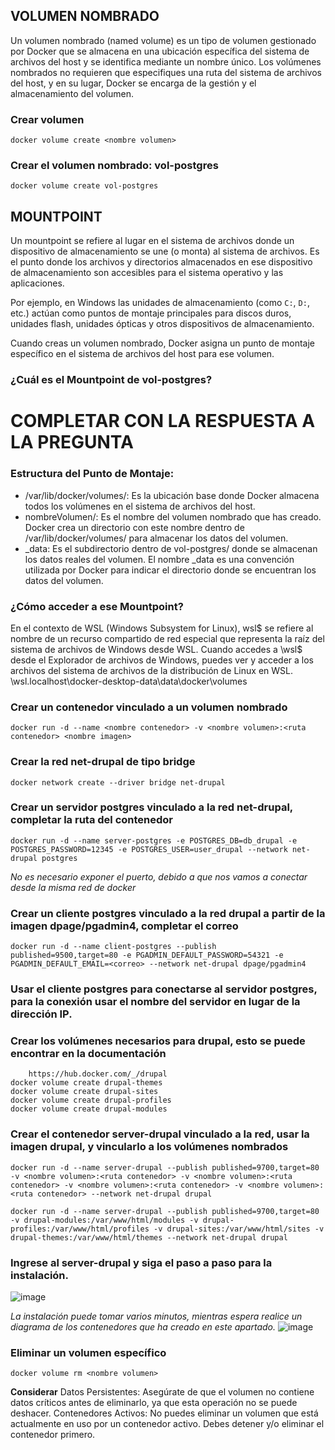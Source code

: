 ## VOLUMEN NOMBRADO
Un volumen nombrado (named volume) es un tipo de volumen gestionado por Docker que se almacena en una ubicación específica del sistema de archivos del host y se identifica mediante un nombre único. Los volúmenes nombrados no requieren que especifiques una ruta del sistema de archivos del host, y en su lugar, Docker se encarga de la gestión y el almacenamiento del volumen.


### Crear volumen
```
docker volume create <nombre volumen>
```

### Crear el volumen nombrado: vol-postgres
```
docker volume create vol-postgres
```
## MOUNTPOINT
Un mountpoint se refiere al lugar en el sistema de archivos donde un dispositivo de almacenamiento se une (o monta) al sistema de archivos. Es el punto donde los archivos y directorios almacenados en ese dispositivo de almacenamiento son accesibles para el sistema operativo y las aplicaciones.

Por ejemplo, en Windows las unidades de almacenamiento (como `C:`, `D:`, etc.) actúan como puntos de montaje principales para discos duros, unidades flash, unidades ópticas y otros dispositivos de almacenamiento.

Cuando creas un volumen nombrado, Docker asigna un punto de montaje específico en el sistema de archivos del host para ese volumen.

### ¿Cuál es el Mountpoint de vol-postgres?
# COMPLETAR CON LA RESPUESTA A LA PREGUNTA

### Estructura del Punto de Montaje:
- /var/lib/docker/volumes/: Es la ubicación base donde Docker almacena todos los volúmenes en el sistema de archivos del host.
- nombreVolumen/: Es el nombre del volumen nombrado que has creado. Docker crea un directorio con este nombre dentro de /var/lib/docker/volumes/ para almacenar los datos del volumen.
- _data: Es el subdirectorio dentro de vol-postgres/ donde se almacenan los datos reales del volumen. El nombre _data es una convención utilizada por Docker para indicar el directorio donde se encuentran los datos del volumen.

### ¿Cómo acceder a ese Mountpoint?
En el contexto de WSL (Windows Subsystem for Linux), wsl$ se refiere al nombre de un recurso compartido de red especial que representa la raíz del sistema de archivos de Windows desde WSL. Cuando accedes a \\wsl$ desde el Explorador de archivos de Windows, puedes ver y acceder a los archivos del sistema de archivos de la distribución de Linux en WSL.
\\wsl.localhost\docker-desktop-data\data\docker\volumes

### Crear un contenedor vinculado a un volumen nombrado
```
docker run -d --name <nombre contenedor> -v <nombre volumen>:<ruta contenedor> <nombre imagen>
```

### Crear la red net-drupal de tipo bridge
```
docker network create --driver bridge net-drupal
```

### Crear un servidor postgres vinculado a la red net-drupal, completar la ruta del contenedor
```
docker run -d --name server-postgres -e POSTGRES_DB=db_drupal -e POSTGRES_PASSWORD=12345 -e POSTGRES_USER=user_drupal --network net-drupal postgres
```
_No es necesario exponer el puerto, debido a que nos vamos a conectar desde la misma red de docker_

### Crear un cliente postgres vinculado a la red drupal a partir de la imagen dpage/pgadmin4, completar el correo
```
docker run -d --name client-postgres --publish published=9500,target=80 -e PGADMIN_DEFAULT_PASSWORD=54321 -e PGADMIN_DEFAULT_EMAIL=<correo> --network net-drupal dpage/pgadmin4
```

### Usar el cliente postgres para conectarse al servidor postgres, para la conexión usar el nombre del servidor en lugar de la dirección IP.

### Crear los volúmenes necesarios para drupal, esto se puede encontrar en la documentación
```
    https://hub.docker.com/_/drupal
docker volume create drupal-themes
docker volume create drupal-sites 
docker volume create drupal-profiles  
docker volume create drupal-modules    
```
### Crear el contenedor server-drupal vinculado a la red, usar la imagen drupal, y vincularlo a los volúmenes nombrados
```
docker run -d --name server-drupal --publish published=9700,target=80 -v <nombre volumen>:<ruta contenedor> -v <nombre volumen>:<ruta contenedor> -v <nombre volumen>:<ruta contenedor> -v <nombre volumen>:<ruta contenedor> --network net-drupal drupal
```

```
docker run -d --name server-drupal --publish published=9700,target=80 -v drupal-modules:/var/www/html/modules -v drupal-profiles:/var/www/html/profiles -v drupal-sites:/var/www/html/sites -v drupal-themes:/var/www/html/themes --network net-drupal drupal
```

### Ingrese al server-drupal y siga el paso a paso para la instalación.
![image](https://github.com/cristian-sangucho-a/2024A-ISWD633-Practica3/assets/93937686/afc6126d-dcac-4c30-8636-59db12dfc0ae)



_La instalación puede tomar varios minutos, mientras espera realice un diagrama de los contenedores que ha creado en este apartado._
![image](https://github.com/cristian-sangucho-a/2024A-ISWD633-Practica3/assets/93937686/16660786-3ad3-4412-8c4b-410ea7e88053)

### Eliminar un volumen específico
```
docker volume rm <nombre volumen>
```
**Considerar**
Datos Persistentes: Asegúrate de que el volumen no contiene datos críticos antes de eliminarlo, ya que esta operación no se puede deshacer.
Contenedores Activos: No puedes eliminar un volumen que está actualmente en uso por un contenedor activo. Debes detener y/o eliminar el contenedor primero.
